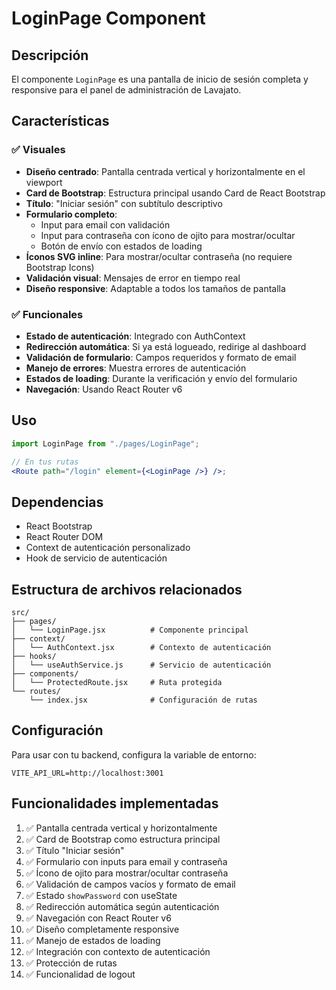 # LoginPage Component

## Descripción

El componente `LoginPage` es una pantalla de inicio de sesión completa y responsive para el panel de administración de Lavajato.

## Características

### ✅ Visuales

- **Diseño centrado**: Pantalla centrada vertical y horizontalmente en el viewport
- **Card de Bootstrap**: Estructura principal usando Card de React Bootstrap
- **Título**: "Iniciar sesión" con subtítulo descriptivo
- **Formulario completo**:
  - Input para email con validación
  - Input para contraseña con ícono de ojito para mostrar/ocultar
  - Botón de envío con estados de loading
- **Íconos SVG inline**: Para mostrar/ocultar contraseña (no requiere Bootstrap Icons)
- **Validación visual**: Mensajes de error en tiempo real
- **Diseño responsive**: Adaptable a todos los tamaños de pantalla

### ✅ Funcionales

- **Estado de autenticación**: Integrado con AuthContext
- **Redirección automática**: Si ya está logueado, redirige al dashboard
- **Validación de formulario**: Campos requeridos y formato de email
- **Manejo de errores**: Muestra errores de autenticación
- **Estados de loading**: Durante la verificación y envío del formulario
- **Navegación**: Usando React Router v6

## Uso

```jsx
import LoginPage from "./pages/LoginPage";

// En tus rutas
<Route path="/login" element={<LoginPage />} />;
```

## Dependencias

- React Bootstrap
- React Router DOM
- Context de autenticación personalizado
- Hook de servicio de autenticación

## Estructura de archivos relacionados

```
src/
├── pages/
│   └── LoginPage.jsx          # Componente principal
├── context/
│   └── AuthContext.jsx        # Contexto de autenticación
├── hooks/
│   └── useAuthService.js      # Servicio de autenticación
├── components/
│   └── ProtectedRoute.jsx     # Ruta protegida
└── routes/
    └── index.jsx              # Configuración de rutas
```

## Configuración

Para usar con tu backend, configura la variable de entorno:

```env
VITE_API_URL=http://localhost:3001
```

## Funcionalidades implementadas

1. ✅ Pantalla centrada vertical y horizontalmente
2. ✅ Card de Bootstrap como estructura principal
3. ✅ Título "Iniciar sesión"
4. ✅ Formulario con inputs para email y contraseña
5. ✅ Ícono de ojito para mostrar/ocultar contraseña
6. ✅ Validación de campos vacíos y formato de email
7. ✅ Estado `showPassword` con useState
8. ✅ Redirección automática según autenticación
9. ✅ Navegación con React Router v6
10. ✅ Diseño completamente responsive
11. ✅ Manejo de estados de loading
12. ✅ Integración con contexto de autenticación
13. ✅ Protección de rutas
14. ✅ Funcionalidad de logout
